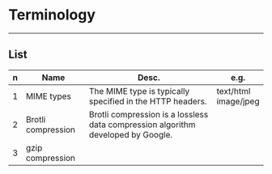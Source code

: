 # Terminology

---

## List
|n|Name|Desc.|e.g.|
|-|----|-----|----|
|1|MIME types|The MIME type is typically specified in the HTTP headers.|text/html<br/>image/jpeg|
|2|Brotli compression|Brotli compression is a lossless data compression algorithm developed by Google.||
|3|gzip compression|
